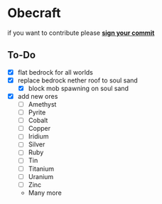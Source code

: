 # Obecraft

if you want to contribute please [**sign your commit**](https://help.github.com/en/github/authenticating-to-github/signing-commits)

To-Do
---
- [x] flat bedrock for all worlds
- [x] replace bedrock nether roof to soul sand
  - [x] block mob spawning on soul sand
  
- [x] add new ores
  - [ ] Amethyst
  - [ ] Pyrite
  - [ ] Cobalt
  - [ ] Copper
  - [ ] Iridium
  - [ ] Silver
  - [ ] Ruby
  - [ ] Tin
  - [ ] Titanium
  - [ ] Uranium
  - [ ] Zinc
  - Many more
